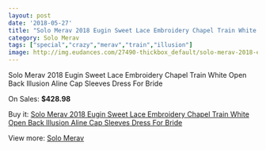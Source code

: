 ```yaml
---
layout: post
date: '2018-05-27'
title: "Solo Merav 2018 Eugin Sweet Lace Embroidery Chapel Train White Open Back Illusion Aline Cap Sleeves Dress For Bride"
category: Solo Merav
tags: ["special","crazy","merav","train","illusion"]
image: http://img.eudances.com/27490-thickbox_default/solo-merav-2018-eugin-sweet-lace-embroidery-chapel-train-white-open-back-illusion-aline-cap-sleeves-dress-for-bride.jpg
---
```

Solo Merav 2018 Eugin Sweet Lace Embroidery Chapel Train White Open Back Illusion Aline Cap Sleeves Dress For Bride

On Sales: **$428.98**
<a href="https://www.eudances.com/en/solo-merav/9171-solo-merav-2018-eugin-sweet-lace-embroidery-chapel-train-white-open-back-illusion-aline-cap-sleeves-dress-for-bride.html"><amp-img layout="responsive" width="600" height="600" src="//img.eudances.com/27490-thickbox_default/solo-merav-2018-eugin-sweet-lace-embroidery-chapel-train-white-open-back-illusion-aline-cap-sleeves-dress-for-bride.jpg" alt="Solo Merav 2018 Eugin Sweet Lace Embroidery Chapel Train White Open Back Illusion Aline Cap Sleeves Dress For Bride 0" /></a>
<a href="https://www.eudances.com/en/solo-merav/9171-solo-merav-2018-eugin-sweet-lace-embroidery-chapel-train-white-open-back-illusion-aline-cap-sleeves-dress-for-bride.html"><amp-img layout="responsive" width="600" height="600" src="//img.eudances.com/27493-thickbox_default/solo-merav-2018-eugin-sweet-lace-embroidery-chapel-train-white-open-back-illusion-aline-cap-sleeves-dress-for-bride.jpg" alt="Solo Merav 2018 Eugin Sweet Lace Embroidery Chapel Train White Open Back Illusion Aline Cap Sleeves Dress For Bride 1" /></a>
<a href="https://www.eudances.com/en/solo-merav/9171-solo-merav-2018-eugin-sweet-lace-embroidery-chapel-train-white-open-back-illusion-aline-cap-sleeves-dress-for-bride.html"><amp-img layout="responsive" width="600" height="600" src="//img.eudances.com/27492-thickbox_default/solo-merav-2018-eugin-sweet-lace-embroidery-chapel-train-white-open-back-illusion-aline-cap-sleeves-dress-for-bride.jpg" alt="Solo Merav 2018 Eugin Sweet Lace Embroidery Chapel Train White Open Back Illusion Aline Cap Sleeves Dress For Bride 2" /></a>
<a href="https://www.eudances.com/en/solo-merav/9171-solo-merav-2018-eugin-sweet-lace-embroidery-chapel-train-white-open-back-illusion-aline-cap-sleeves-dress-for-bride.html"><amp-img layout="responsive" width="600" height="600" src="//img.eudances.com/27491-thickbox_default/solo-merav-2018-eugin-sweet-lace-embroidery-chapel-train-white-open-back-illusion-aline-cap-sleeves-dress-for-bride.jpg" alt="Solo Merav 2018 Eugin Sweet Lace Embroidery Chapel Train White Open Back Illusion Aline Cap Sleeves Dress For Bride 3" /></a>

Buy it: [Solo Merav 2018 Eugin Sweet Lace Embroidery Chapel Train White Open Back Illusion Aline Cap Sleeves Dress For Bride](https://www.eudances.com/en/solo-merav/9171-solo-merav-2018-eugin-sweet-lace-embroidery-chapel-train-white-open-back-illusion-aline-cap-sleeves-dress-for-bride.html "Solo Merav 2018 Eugin Sweet Lace Embroidery Chapel Train White Open Back Illusion Aline Cap Sleeves Dress For Bride")

View more: [Solo Merav](https://www.eudances.com/en/138-solo-merav "Solo Merav")